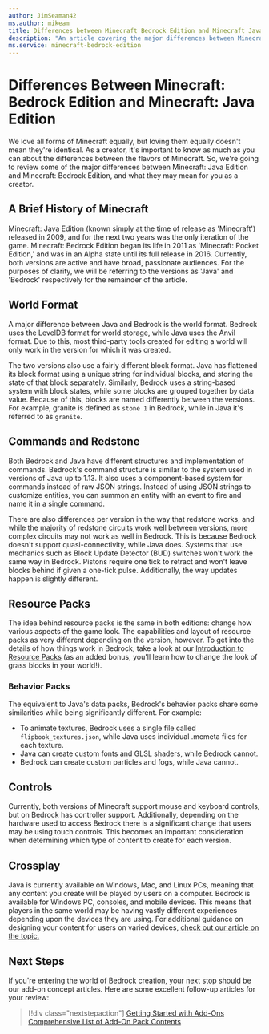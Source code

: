 ```yaml
---
author: JimSeaman42
ms.author: mikeam
title: Differences between Minecraft Bedrock Edition and Minecraft Java Edition
description: "An article covering the major differences between Minecraft: Bedrock Edition and Minecraft: Java Edition"
ms.service: minecraft-bedrock-edition
---
```


# Differences Between Minecraft: Bedrock Edition and Minecraft: Java Edition

We love all forms of Minecraft equally, but loving them equally doesn't mean they're identical. As a creator, it's important to know as much as you can about the differences between the flavors of Minecraft. So, we're going to review some of the major differences between Minecraft: Java Edition and Minecraft: Bedrock Edition, and what they may mean for you as a creator.

## A Brief History of Minecraft

Minecraft: Java Edition (known simply at the time of release as 'Minecraft') released in 2009, and for the next two years was the only iteration of the game. Minecraft: Bedrock Edition began its life in 2011 as 'Minecraft: Pocket Edition,' and was in an Alpha state until its full release in 2016. Currently, both versions are active and have broad, passionate audiences. For the purposes of clarity, we will be referring to the versions as 'Java' and 'Bedrock' respectively for the remainder of the article.

## World Format

A major difference between Java and Bedrock is the world format. Bedrock uses the LevelDB format for world storage, while Java uses the Anvil format. Due to this, most third-party tools created for editing a world will only work in the version for which it was created.

The two versions also use a fairly different block format. Java has flattened its block format using a unique string for individual blocks, and storing the state of that block separately. Similarly, Bedrock uses a string-based system with block states, while some blocks are grouped together by data value. Because of this, blocks are named differently between the versions. For example, granite is defined as `stone 1` in Bedrock, while in Java it's referred to as `granite`.

## Commands and Redstone

Both Bedrock and Java have different structures and implementation of commands. Bedrock's command structure is similar to the system used in versions of Java up to 1.13. It also uses a component-based system for commands instead of raw JSON strings. Instead of using JSON strings to customize entities, you can summon an entity with an event to fire and name it in a single command.

There are also differences per version in the way that redstone works, and while the majority of redstone circuits work well between versions, more complex circuits may not work as well in Bedrock. This is because Bedrock doesn't support quasi-connectivity, while Java does. Systems that use mechanics such as Block Update Detector (BUD) switches won't work the same way in Bedrock. Pistons require one tick to retract and won't leave blocks behind if given a one-tick pulse. Additionally, the way updates happen is slightly different.

## Resource Packs

The idea behind resource packs is the same in both editions: change how various aspects of the game look. The capabilities and layout of resource packs as very different depending on the version, however. To get into the details of how things work in Bedrock, take a look at our [Introduction to Resource Packs](ResourcePack.md) (as an added bonus, you'll learn how to change the look of grass blocks in your world!).

### Behavior Packs

The equivalent to Java's data packs, Bedrock's behavior packs share some similarities while being significantly different. For example:

- To animate textures, Bedrock uses a single file called `flipbook_textures.json`, while Java uses individual .mcmeta files for each texture.
- Java can create custom fonts and GLSL shaders, while Bedrock cannot.
- Bedrock can create custom particles and fogs, while Java cannot.

## Controls

Currently, both versions of Minecraft support mouse and keyboard controls, but on Bedrock has controller support. Additionally, depending on the hardware used to access Bedrock there is a significant change that users may be using touch controls. This becomes an important consideration when determining which type of content to create for each version.

## Crossplay

Java is currently available on Windows, Mac, and Linux PCs, meaning that any content you create will be played by users on a computer. Bedrock is available for Windows PC, consoles, and mobile devices. This means that players in the same world may be having vastly different experiences depending upon the devices they are using. For additional guidance on designing your content for users on varied devices, [check out our article on the topic.](DesigningGameplayForVariousDevices.md)

## Next Steps

If you're entering the world of Bedrock creation, your next stop should be our add-on concept articles. Here are some excellent follow-up articles for your review:

> [!div class="nextstepaction"]
> [Getting Started with Add-Ons](GettingStarted.md)
> [Comprehensive List of Add-On Pack Contents](ComprehensivePackContents.md)